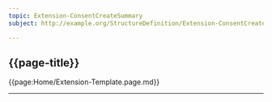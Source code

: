```yaml
---
topic: Extension-ConsentCreateSummary
subject: http://example.org/StructureDefinition/Extension-ConsentCreateSummary

---
```

## {{page-title}}

{{page:Home/Extension-Template.page.md}}

---

